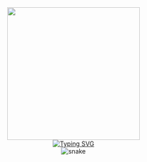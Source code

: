 <!-- <div align="center">
  <img src="https://media.giphy.com/media/M9gbBd9nbDrOTu1Mqx/giphy.gif" width="100"/>
</div> -->

<!-- <div align="center"><img src="https://octodex.github.com/images/NUX_Octodex.gif" width="300"/></div> -->
<!-- <div align="center"><img src="https://octodex.github.com/images/Fintechtocat.png" width="300"/></div> -->
<!-- <div align="center"><img src="https://octodex.github.com/images/scubatocat.png" width="300"/></div> -->
<!-- <div align="center"><img src="https://octodex.github.com/images/murakamicat.png" width="300"/></div> -->
<!-- <div align="center"><img src="https://octodex.github.com/images/heisencat.png" width="300"/></div> -->

<div align="center">
  <img src="https://octodex.github.com/images/daftpunktocat-thomas.gif" width="300"/>
</div>

<div align="center">
  <a href="https://git.io/typing-svg">
    <img src="https://readme-typing-svg.herokuapp.com?font=JetBrains+Mono&size=20&pause=1500&color=20B2AA&center=true&vCenter=true&width=435&lines=Hi%2C+I'm+Microindole+%F0%9F%91%8B;A+passionate+developer;Always+learning%2C+always+growing.&repeat=true" alt="Typing SVG" />
  </a>
</div>

<!-- <br>

<table align="center" style="border: none;">
<tr style="border: none;">
<td width="55%" valign="top" style="border: none;">
<br>

  ### 🛠️ 我的技能栈 (My Skills)
  <p>
    <a href="#"><img alt="Java" src="https://img.shields.io/badge/Java-ED8B00?style=for-the-badge&logo=openjdk&logoColor=white"/></a>
    <a href="#"><img alt="Spring" src="https://img.shields.io/badge/Spring-6DB33F?style=for-the-badge&logo=spring&logoColor=white"/></a>
    <a href="#"><img alt="Python" src="https://img.shields.io/badge/Python-3776AB?style=for-the-badge&logo=python&logoColor=white"/></a>
    <a href="#"><img alt="C++" src="https://img.shields.io/badge/C%2B%2B-00599C?style=for-the-badge&logo=c%2B%2B&logoColor=white"/></a>
    <a href="#"><img alt="MySQL" src="https://img.shields.io/badge/MySQL-005C84?style=for-the-badge&logo=mysql&logoColor=white"/></a>
    <a href="#"><img alt="Git" src="https://img.shields.io/badge/Git-F05032?style=for-the-badge&logo=git&logoColor=white"/></a>
  </p>

  <br>

  ### 📫 如何联系我 (Contact Me)
  <p>
    <a href="mailto:microindole@gmail.com"><img src="https://img.shields.io/badge/Gmail-D14836?style=for-the-badge&logo=gmail&logoColor=white" /></a>
    <a href="https://space.bilibili.com/505866282"><img src="https://img.shields.io/badge/Bilibili-00A1D6?style=for-the-badge&logo=bilibili&logoColor=white" /></a>
  </p>
  <br> -->


  
  <!-- <img src="https://komarev.com/ghpvc/?username=Microindole&label=Page%20Views&color=brightgreen&style=flat" alt="Page Views"/>

</td>
<td width="45%" valign="top" style="border: none;">

  <a href="https://github.com/anuraghazra/github-readme-stats">
    <img align="center" src="https://github-readme-stats.vercel.app/api?username=Microindole&show_icons=true&rank_icon=github" />
  </a>
  <br><br>
  <a href="https://github.com/anuraghazra/github-readme-stats">
    <img align="center" src="https://github-readme-stats.vercel.app/api/top-langs/?username=Microindole&layout=compact&langs_count=10" />
  </a>

</td>
</tr>
</table> -->

<!-- <div align="center">
  <img src="https://github-profile-trophy.vercel.app/?username=Microindole&row=1&column=7&margin-w=15&margin-h=15" alt="Trophies" />
</div> -->


<div align="center">
  <img src="https://raw.githubusercontent.com/Microindole/Microindole/output/github-contribution-grid-snake.svg" alt="snake" />
</div>
